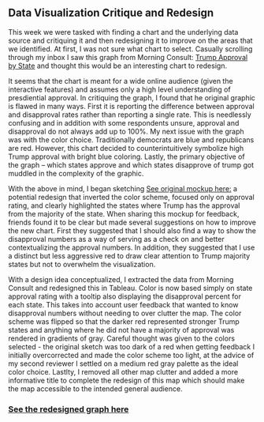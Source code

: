 ## Data Visualization Critique and Redesign 
This week we were tasked with finding a chart and the underlying data source and critiquing it and then redesigning it to improve on the areas that we identified.  At first, I was not sure what chart to select.  Casually scrolling through my inbox I saw this graph from Morning Consult: [Trump Approval by State]( https://morningconsult.com/tracking-trump-2/) and thought this would be an interesting chart to redesign. 

It seems that the chart is meant for a wide online audience (given the interactive features) and assumes only a high level understanding of presdiential approval.  In critiquing the graph, I found that he original graphic is flawed in many ways.  First it is reporting the difference between approval and disapproval rates rather than reporting a single rate.  This is needlessly confusing and in addition with some respondents unsure, approval and disapproval do not always add up to 100%. My next issue with the graph was with the color choice.  Traditionally democrats are blue and republicans are red.  However, this chart decided to counterintuitively symbolize high Trump approval with bright blue coloring.  Lastly, the primary objective of the graph – which states approve and which states disapprove of trump got muddled in the complexity of the graphic. 

With the above in mind, I began sketching [See original mockup here:](https://drive.google.com/file/d/1zmwe6iTGAfqLtKbbj_Shzyl3G5R_al6j/view?usp=sharing) a potential redesign that inverted the color scheme, focused only on approval rating, and clearly highlighted the states where Trump has the approval from the majority of the state. When sharing this mockup for feedback, friends found it to be clear but made several suggestions on how to improve the new chart.  First they suggested that I should also find a way to show the disapproval numbers as a way of serving as a check on and better contextualizing the approval numbers.  In addition, they suggested that I use a distinct but less aggressive red to draw clear attention to Trump majority states but not to overwhelm the visualization.  

With a design idea conceptualized, I extracted the data from Morning Consult and redesigned this in Tableau.  Color is now based simply on state approval rating with a tooltip also displaying the disapproval percent for each state. This takes into account user feedback that wanted to know disapproval numbers without needing to over clutter the map. The color scheme was flipped so that the darker red represented stronger Trump states and anything where he did not have a majority of approval was rendered in gradients of gray. Careful thought was given to the colors selected - the original sketch was too dark of a red when getting feedback I initially overcorrected and made the color scheme too light, at the advice of my second reviewer I settled on a medium red gray palette as the ideal color choice.  Lastlty, I removed all other map clutter and added a more informative title to complete the redesign of this map which should make the map accessible to the intended general audience. 

### [See the redesigned graph here](https://public.tableau.com/views/TrumpApprovalRating_15688160890650/Dashboard1?:embed=y&:display_count=yes&publish=yes&:origin=viz_share_link) 
